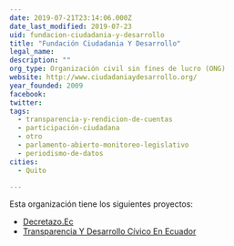 ```yaml
---
date: 2019-07-21T23:14:06.000Z
date_last_modified: 2019-07-23
uid: fundacion-ciudadania-y-desarrollo
title: "Fundación Ciudadania Y Desarrollo"
legal_name: 
description: ""
org_type: Organización civil sin fines de lucro (ONG)
website: http://www.ciudadaniaydesarrollo.org/
year_founded: 2009
facebook: 
twitter: 
tags:
  - transparencia-y-rendicion-de-cuentas
  - participación-ciudadana
  - otro
  - parlamento-abierto-monitoreo-legislativo
  - periodismo-de-datos
cities: 
  - Quito

---
```


Esta organización tiene los siguientes proyectos:

- [Decretazo.Ec](/proyectos/decretazo-ec)
- [Transparencia Y Desarrollo Cívico En Ecuador](/proyectos/transparencia-y-desarrollo-civico-en-ecuador)
